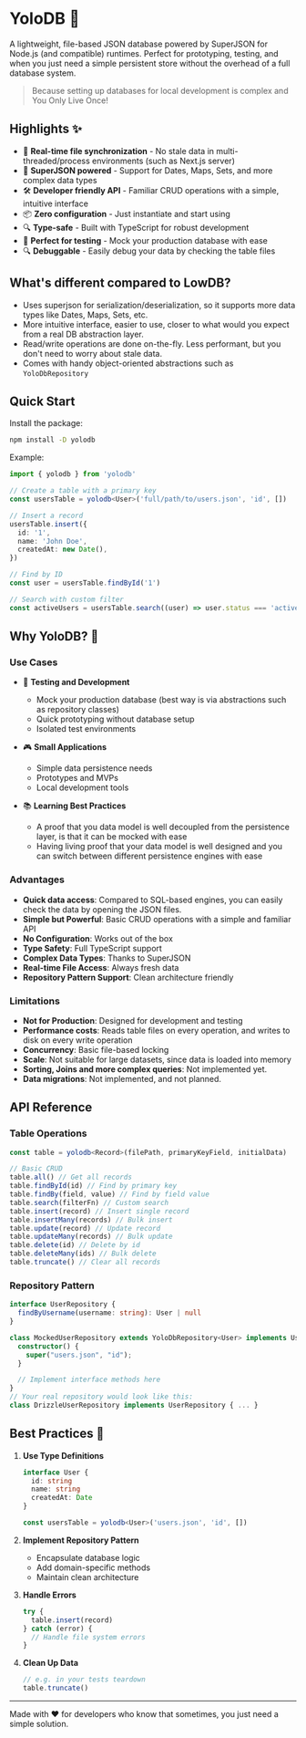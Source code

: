 # YoloDB 🚀

A lightweight, file-based JSON database powered by SuperJSON for Node.js (and compatible) runtimes. Perfect for
prototyping, testing, and when you just need a simple persistent store without the overhead of a full database system.

> Because setting up databases for local development is complex and You Only Live Once!

## Highlights ✨

- 🔄 **Real-time file synchronization** - No stale data in multi-threaded/process environments (such as Next.js server)
- 🎯 **SuperJSON powered** - Support for Dates, Maps, Sets, and more complex data types
- 🛠️ **Developer friendly API** - Familiar CRUD operations with a simple, intuitive interface
- 📦 **Zero configuration** - Just instantiate and start using
- 🔍 **Type-safe** - Built with TypeScript for robust development
- 🧪 **Perfect for testing** - Mock your production database with ease
- 🔍 **Debuggable** - Easily debug your data by checking the table files

## What's different compared to LowDB?

- Uses superjson for serialization/deserialization, so it supports more data types like Dates, Maps, Sets, etc.
- More intuitive interface, easier to use, closer to what would you expect from a real DB abstraction layer.
- Read/write operations are done on-the-fly. Less performant, but you don't need to worry about stale data.
- Comes with handy object-oriented abstractions such as `YoloDbRepository`

## Quick Start

Install the package:

```bash
npm install -D yolodb
```

Example:

```typescript
import { yolodb } from 'yolodb'

// Create a table with a primary key
const usersTable = yolodb<User>('full/path/to/users.json', 'id', [])

// Insert a record
usersTable.insert({
  id: '1',
  name: 'John Doe',
  createdAt: new Date(),
})

// Find by ID
const user = usersTable.findById('1')

// Search with custom filter
const activeUsers = usersTable.search((user) => user.status === 'active')
```

## Why YoloDB? 🤔

### Use Cases

- 🧪 **Testing and Development**

  - Mock your production database (best way is via abstractions such as repository classes)
  - Quick prototyping without database setup
  - Isolated test environments

- 🎮 **Small Applications**

  - Simple data persistence needs
  - Prototypes and MVPs
  - Local development tools

- 📚 **Learning Best Practices**
  - A proof that you data model is well decoupled from the persistence layer, is that it can be mocked with ease
  - Having living proof that your data model is well designed and you can switch between different persistence engines
    with ease

### Advantages

- **Quick data access**: Compared to SQL-based engines, you can easily check the data by opening the JSON files.
- **Simple but Powerful**: Basic CRUD operations with a simple and familiar API
- **No Configuration**: Works out of the box
- **Type Safety**: Full TypeScript support
- **Complex Data Types**: Thanks to SuperJSON
- **Real-time File Access**: Always fresh data
- **Repository Pattern Support**: Clean architecture friendly

### Limitations

- **Not for Production**: Designed for development and testing
- **Performance costs**: Reads table files on every operation, and writes to disk on every write operation
- **Concurrency**: Basic file-based locking
- **Scale**: Not suitable for large datasets, since data is loaded into memory
- **Sorting, Joins and more complex queries**: Not implemented yet.
- **Data migrations**: Not implemented, and not planned.

## API Reference

### Table Operations

```typescript
const table = yolodb<Record>(filePath, primaryKeyField, initialData)

// Basic CRUD
table.all() // Get all records
table.findById(id) // Find by primary key
table.findBy(field, value) // Find by field value
table.search(filterFn) // Custom search
table.insert(record) // Insert single record
table.insertMany(records) // Bulk insert
table.update(record) // Update record
table.updateMany(records) // Bulk update
table.delete(id) // Delete by id
table.deleteMany(ids) // Bulk delete
table.truncate() // Clear all records
```

### Repository Pattern

```typescript
interface UserRepository {
  findByUsername(username: string): User | null
}

class MockedUserRepository extends YoloDbRepository<User> implements UserRepository {
  constructor() {
    super("users.json", "id");
  }

  // Implement interface methods here
}
// Your real repository would look like this:
class DrizzleUserRepository implements UserRepository { ... }
```

## Best Practices 🌟

1. **Use Type Definitions**

   ```typescript
   interface User {
     id: string
     name: string
     createdAt: Date
   }

   const usersTable = yolodb<User>('users.json', 'id', [])
   ```

2. **Implement Repository Pattern**

   - Encapsulate database logic
   - Add domain-specific methods
   - Maintain clean architecture

3. **Handle Errors**

   ```typescript
   try {
     table.insert(record)
   } catch (error) {
     // Handle file system errors
   }
   ```

4. **Clean Up Data**
   ```typescript
   // e.g. in your tests teardown
   table.truncate()
   ```

---

Made with ❤️ for developers who know that sometimes, you just need a simple solution.
